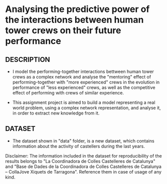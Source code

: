 Analysing the predictive power of the interactions between human tower crews on their future performance
==========

DESCRIPTION
-----------
 * I model the performing-together interactions bettween human tower crews as a complex network and analyse the "mentoring" effect of performing-together with "more experienced" crews in the evolution in performance of "less experienced" crews, as well as the competitive effect of performing with crews of similar experience.

 * This assignment project is aimed to build a model representing a real world 
   problem, using a complex network representation, and analyse it,
   in order to extract new knowledge from it.

DATASET
-------
 * The dataset shown in "data" folder, is a new dataset, which contains
   information about the activity of castellers during the last years.

Disclaimer: The information included in the dataset for reproducibility of the results belongs to "La Coordinadora de Colles Castelleres de Catalunya" and "Base de Dades de la Coordinadora de Colles Castelleres de Catalunya – CollaJove Xiquets de Tarragona". Reference them in case of usage of any kind.
	

